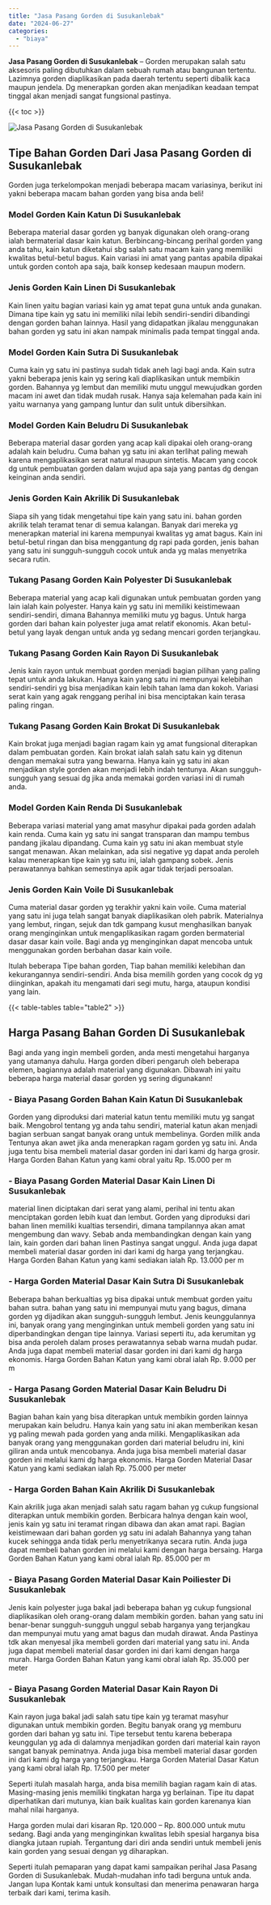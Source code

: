 ```yaml
---
title: "Jasa Pasang Gorden di Susukanlebak"
date: "2024-06-27"
categories: 
  - "biaya"
---
```


**Jasa Pasang Gorden di Susukanlebak** – Gorden merupakan salah satu aksesoris paling dibutuhkan dalam sebuah rumah atau bangunan tertentu. Lazimnya gorden diaplikasikan pada daerah tertentu seperti dibalik kaca maupun jendela. Dg menerapkan gorden akan menjadikan keadaan tempat tinggal akan menjadi sangat fungsional pastinya.

{{< toc >}}

![Jasa Pasang Gorden di Susukanlebak](/images/pasang-gorden-murah01.png)

## Tipe Bahan Gorden Dari Jasa Pasang Gorden di Susukanlebak

Gorden juga terkelompokan menjadi beberapa macam variasinya, berikut ini yakni beberapa macam bahan gorden yang bisa anda beli!

### Model Gorden Kain Katun Di Susukanlebak

Beberapa material dasar gorden yg banyak digunakan oleh orang-orang ialah bermaterial dasar kain katun. Berbincang-bincang perihal gorden yang anda tahu, kain katun diketahui sbg salah satu macam kain yang memiliki kwalitas betul-betul bagus. Kain variasi ini amat yang pantas apabila dipakai untuk gorden contoh apa saja, baik konsep kedesaan maupun modern.

### Jenis Gorden Kain Linen Di Susukanlebak

Kain linen yaitu bagian variasi kain yg amat tepat guna untuk anda gunakan. Dimana tipe kain yg satu ini memiliki nilai lebih sendiri-sendiri dibandingi dengan gorden bahan lainnya. Hasil yang didapatkan jikalau menggunakan bahan gorden yg satu ini akan nampak minimalis pada tempat tinggal anda.

### Model Gorden Kain Sutra Di Susukanlebak

Cuma kain yg satu ini pastinya sudah tidak aneh lagi bagi anda. Kain sutra yakni beberapa jenis kain yg sering kali diaplikasikan untuk membikin gorden. Bahannya yg lembut dan memiliki mutu unggul mewujudkan gorden macam ini awet dan tidak mudah rusak. Hanya saja kelemahan pada kain ini yaitu warnanya yang gampang luntur dan sulit untuk dibersihkan.

### Model Gorden Kain Beludru Di Susukanlebak

Beberapa material dasar gorden yang acap kali dipakai oleh orang-orang adalah kain beludru. Cuma bahan yg satu ini akan terlihat paling mewah karena mengaplikasikan serat natural maupun sintetis. Macam yang cocok dg untuk pembuatan gorden dalam wujud apa saja yang pantas dg dengan keinginan anda sendiri.

### Jenis Gorden Kain Akrilik Di Susukanlebak

Siapa sih yang tidak mengetahui tipe kain yang satu ini. bahan gorden akrilik telah teramat tenar di semua kalangan. Banyak dari mereka yg menerapkan material ini karena mempunyai kwalitas yg amat bagus. Kain ini betul-betul ringan dan bisa menggantung dg rapi pada gorden, jenis bahan yang satu ini sungguh-sungguh cocok untuk anda yg malas menyetrika secara rutin.

### Tukang Pasang Gorden Kain Polyester Di Susukanlebak

Beberapa material yang acap kali digunakan untuk pembuatan gorden yang lain ialah kain polyester. Hanya kain yg satu ini memiliki keistimewaan sendiri-sendiri, dimana Bahannya memiliki mutu yg bagus. Untuk harga gorden dari bahan kain polyester juga amat relatif ekonomis. Akan betul-betul yang layak dengan untuk anda yg sedang mencari gorden terjangkau.

### Tukang Pasang Gorden Kain Rayon Di Susukanlebak

Jenis kain rayon untuk membuat gorden menjadi bagian pilihan yang paling tepat untuk anda lakukan. Hanya kain yang satu ini mempunyai kelebihan sendiri-sendiri yg bisa menjadikan kain lebih tahan lama dan kokoh. Variasi serat kain yang agak renggang perihal ini bisa menciptakan kain terasa paling ringan.

### Tukang Pasang Gorden Kain Brokat Di Susukanlebak

Kain brokat juga menjadi bagian ragam kain yg amat fungsional diterapkan dalam pembuatan gorden. Kain brokat ialah salah satu kain yg ditenun dengan memakai sutra yang bewarna. Hanya kain yg satu ini akan menjadikan style gorden akan menjadi lebih indah tentunya. Akan sungguh-sungguh yang sesuai dg jika anda memakai gorden variasi ini di rumah anda.

### Model Gorden Kain Renda Di Susukanlebak

Beberapa variasi material yang amat masyhur dipakai pada gorden adalah kain renda. Cuma kain yg satu ini sangat transparan dan mampu tembus pandang jikalau dipandang. Cuma kain yg satu ini akan membuat style sangat menawan. Akan melainkan, ada sisi negative yg dapat anda peroleh kalau menerapkan tipe kain yg satu ini, ialah gampang sobek. Jenis perawatannya bahkan semestinya apik agar tidak terjadi persoalan.

### Jenis Gorden Kain Voile Di Susukanlebak

Cuma material dasar gorden yg terakhir yakni kain voile. Cuma material yang satu ini juga telah sangat banyak diaplikasikan oleh pabrik. Materialnya yang lembut, ringan, sejuk dan tdk gampang kusut menghasilkan banyak orang menginginkan untuk mengaplikasikan ragam gorden bermaterial dasar dasar kain voile. Bagi anda yg menginginkan dapat mencoba untuk menggunakan gorden berbahan dasar kain voile.

Itulah beberapa Tipe bahan gorden, Tiap bahan memiliki kelebihan dan kekurangannya sendiri-sendiri. Anda bisa memilih gorden yang cocok dg yg diinginkan, apakah itu mengamati dari segi mutu, harga, ataupun kondisi yang lain.

{{< table-tables table="table2" >}}

## Harga Pasang Bahan Gorden Di Susukanlebak

Bagi anda yang ingin membeli gorden, anda mesti mengetahui harganya yang utamanya dahulu. Harga gorden diberi pengaruh oleh beberapa elemen, bagiannya adalah material yang digunakan. Dibawah ini yaitu beberapa harga material dasar gorden yg sering digunakann!

### \- Biaya Pasang Gorden Bahan Kain Katun Di Susukanlebak

Gorden yang diproduksi dari material katun tentu memiliki mutu yg sangat baik. Mengobrol tentang yg anda tahu sendiri, material katun akan menjadi bagian serbuan sangat banyak orang untuk membelinya. Gorden milik anda Tentunya akan awet jika anda menerapkan ragam gorden yg satu ini. Anda juga tentu bisa membeli material dasar gorden ini dari kami dg harga grosir. Harga Gorden Bahan Katun yang kami obral yaitu Rp. 15.000 per m

### \- Biaya Pasang Gorden Material Dasar Kain Linen Di Susukanlebak

material linen diciptakan dari serat yang alami, perihal ini tentu akan menciptakan gorden lebih kuat dan lembut. Gorden yang diproduksi dari bahan linen memiliki kualtias tersendiri, dimana tampilannya akan amat mengembung dan wavy. Sebab anda membandingkan dengan kain yang lain, kain gorden dari bahan linen Pastinya sangat unggul. Anda juga dapat membeli material dasar gorden ini dari kami dg harga yang terjangkau. Harga Gorden Bahan Katun yang kami sediakan ialah Rp. 13.000 per m

### \- Harga Gorden Material Dasar Kain Sutra Di Susukanlebak

Beberapa bahan berkualtias yg bisa dipakai untuk membuat gorden yaitu bahan sutra. bahan yang satu ini mempunyai mutu yang bagus, dimana gorden yg dijadikan akan sungguh-sungguh lembut. Jenis keunggulannya ini, banyak orang yang menginginkan untuk membeli gorden yang satu ini diperbandingkan dengan tipe lainnya. Variasi seperti itu, ada kerumitan yg bisa anda peroleh dalam proses perawatannya sebab warna mudah pudar. Anda juga dapat membeli material dasar gorden ini dari kami dg harga ekonomis. Harga Gorden Bahan Katun yang kami obral ialah Rp. 9.000 per m

### \- Harga Pasang Gorden Material Dasar Kain Beludru Di Susukanlebak

Bagian bahan kain yang bisa diterapkan untuk membikin gorden lainnya merupakan kain beludru. Hanya kain yang satu ini akan memberikan kesan yg paling mewah pada gorden yang anda miliki. Mengaplikasikan ada banyak orang yang menggunakan gorden dari material beludru ini, kini giliran anda untuk mencobanya. Anda juga bisa membeli material dasar gorden ini melalui kami dg harga ekonomis. Harga Gorden Material Dasar Katun yang kami sediakan ialah Rp. 75.000 per meter

### \- Harga Gorden Bahan Kain Akrilik Di Susukanlebak

Kain akrilik juga akan menjadi salah satu ragam bahan yg cukup fungsional diterapkan untuk membikin gorden. Berbicara halnya dengan kain wool, jenis kain yg satu ini teramat ringan dibawa dan akan amat rapi. Bagian keistimewaan dari bahan gorden yg satu ini adalah Bahannya yang tahan kucek sehingga anda tidak perlu menyetrikanya secara rutin. Anda juga dapat membeli bahan gorden ini melalui kami dengan harga bersaing. Harga Gorden Bahan Katun yang kami obral ialah Rp. 85.000 per m

### \- Biaya Pasang Gorden Material Dasar Kain Poiliester Di Susukanlebak

Jenis kain polyester juga bakal jadi beberapa bahan yg cukup fungsional diaplikasikan oleh orang-orang dalam membikin gorden. bahan yang satu ini benar-benar sungguh-sungguh unggul sebab harganya yang terjangkau dan mempunyai mutu yang amat bagus dan mudah dirawat. Anda Pastinya tdk akan menyesal jika membeli gorden dari material yang satu ini. Anda juga dapat membeli material dasar gorden ini dari kami dengan harga murah. Harga Gorden Bahan Katun yang kami obral ialah Rp. 35.000 per meter

### \- Biaya Pasang Gorden Material Dasar Kain Rayon Di Susukanlebak

Kain rayon juga bakal jadi salah satu tipe kain yg teramat masyhur digunakan untuk membikin gorden. Begitu banyak orang yg memburu gorden dari bahan yg satu ini. Tipe tersebut tentu karena beberapa keunggulan yg ada di dalamnya menjadikan gorden dari material kain rayon sangat banyak peminatnya. Anda juga bisa membeli material dasar gorden ini dari kami dg harga yang terjangkau. Harga Gorden Material Dasar Katun yang kami obral ialah Rp. 17.500 per meter

Seperti itulah masalah harga, anda bisa memilih bagian ragam kain di atas. Masing-masing jenis memiliki tingkatan harga yg berlainan. Tipe itu dapat diperhatikan dari mutunya, kian baik kualitas kain gorden karenanya kian mahal nilai harganya.

Harga gorden mulai dari kisaran Rp. 120.000 – Rp. 800.000 untuk mutu sedang. Bagi anda yang menginginkan kwalitas lebih spesial harganya bisa diangka jutaan rupiah. Tergantung dari diri anda sendiri untuk membeli jenis kain gorden yang sesuai dengan yg diharapkan.

Seperti itulah pemaparan yang dapat kami sampaikan perihal Jasa Pasang Gorden di Susukanlebak. Mudah-mudahan info tadi berguna untuk anda. Jangan lupa Kontak kami untuk konsultasi dan menerima penawaran harga terbaik dari kami, terima kasih.
